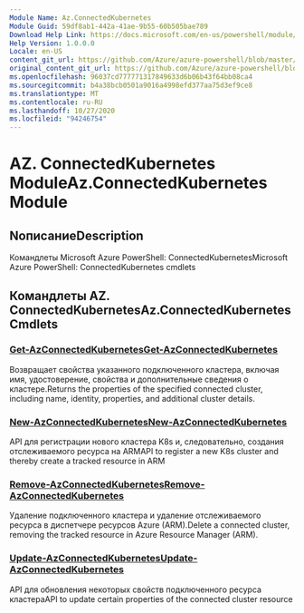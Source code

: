 ```yaml
---
Module Name: Az.ConnectedKubernetes
Module Guid: 59df8ab1-442a-41ae-9b55-60b505bae789
Download Help Link: https://docs.microsoft.com/en-us/powershell/module/az.connectedkubernetes
Help Version: 1.0.0.0
Locale: en-US
content_git_url: https://github.com/Azure/azure-powershell/blob/master/src/ConnectedKubernetes/help/Az.ConnectedKubernetes.md
original_content_git_url: https://github.com/Azure/azure-powershell/blob/master/src/ConnectedKubernetes/help/Az.ConnectedKubernetes.md
ms.openlocfilehash: 96037cd777771317849633d6b06b43f64bb08ca4
ms.sourcegitcommit: b4a38bcb0501a9016a4998efd377aa75d3ef9ce8
ms.translationtype: MT
ms.contentlocale: ru-RU
ms.lasthandoff: 10/27/2020
ms.locfileid: "94246754"
---
```

# <span data-ttu-id="442dd-101">AZ. ConnectedKubernetes Module</span><span class="sxs-lookup"><span data-stu-id="442dd-101">Az.ConnectedKubernetes Module</span></span>
## <span data-ttu-id="442dd-102">Nописание</span><span class="sxs-lookup"><span data-stu-id="442dd-102">Description</span></span>
<span data-ttu-id="442dd-103">Командлеты Microsoft Azure PowerShell: ConnectedKubernetes</span><span class="sxs-lookup"><span data-stu-id="442dd-103">Microsoft Azure PowerShell: ConnectedKubernetes cmdlets</span></span>

## <span data-ttu-id="442dd-104">Командлеты AZ. ConnectedKubernetes</span><span class="sxs-lookup"><span data-stu-id="442dd-104">Az.ConnectedKubernetes Cmdlets</span></span>
### [<span data-ttu-id="442dd-105">Get-AzConnectedKubernetes</span><span class="sxs-lookup"><span data-stu-id="442dd-105">Get-AzConnectedKubernetes</span></span>](Get-AzConnectedKubernetes.md)
<span data-ttu-id="442dd-106">Возвращает свойства указанного подключенного кластера, включая имя, удостоверение, свойства и дополнительные сведения о кластере.</span><span class="sxs-lookup"><span data-stu-id="442dd-106">Returns the properties of the specified connected cluster, including name, identity, properties, and additional cluster details.</span></span>

### [<span data-ttu-id="442dd-107">New-AzConnectedKubernetes</span><span class="sxs-lookup"><span data-stu-id="442dd-107">New-AzConnectedKubernetes</span></span>](New-AzConnectedKubernetes.md)
<span data-ttu-id="442dd-108">API для регистрации нового кластера K8s и, следовательно, создания отслеживаемого ресурса на ARM</span><span class="sxs-lookup"><span data-stu-id="442dd-108">API to register a new K8s cluster and thereby create a tracked resource in ARM</span></span>

### [<span data-ttu-id="442dd-109">Remove-AzConnectedKubernetes</span><span class="sxs-lookup"><span data-stu-id="442dd-109">Remove-AzConnectedKubernetes</span></span>](Remove-AzConnectedKubernetes.md)
<span data-ttu-id="442dd-110">Удаление подключенного кластера и удаление отслеживаемого ресурса в диспетчере ресурсов Azure (ARM).</span><span class="sxs-lookup"><span data-stu-id="442dd-110">Delete a connected cluster, removing the tracked resource in Azure Resource Manager (ARM).</span></span>

### [<span data-ttu-id="442dd-111">Update-AzConnectedKubernetes</span><span class="sxs-lookup"><span data-stu-id="442dd-111">Update-AzConnectedKubernetes</span></span>](Update-AzConnectedKubernetes.md)
<span data-ttu-id="442dd-112">API для обновления некоторых свойств подключенного ресурса кластера</span><span class="sxs-lookup"><span data-stu-id="442dd-112">API to update certain properties of the connected cluster resource</span></span>

